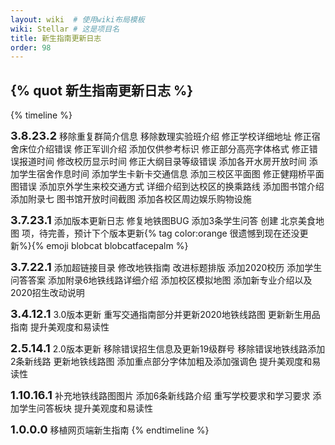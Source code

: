 ```yaml
---
layout: wiki  # 使用wiki布局模板
wiki: Stellar # 这是项目名
title: 新生指南更新日志
order: 98
---
```


## {% quot 新生指南更新日志 %}

<!-- {% timeline hide:user-info api:https://api.github.com/repos/840119580/blog-issues/issues %}{% endtimeline %} -->

{% timeline %}
<!-- node 2020 年 8 月 23 日 -->
<font size=4>**3.8.23.2**</font>
移除重复群简介信息
移除数理实验班介绍
修正学校详细地址
修正宿舍床位介绍错误
修正军训介绍 添加仅供参考标识
修正部分高亮字体格式
修正错误报道时间 修改校历显示时间
修正大纲目录等级错误
添加各开水房开放时间
添加学生宿舍作息时间
添加学生卡新卡交通信息
添加三校区平面图 修正健翔桥平面图错误
添加京外学生来校交通方式 详细介绍到达校区的换乘路线
添加图书馆介绍
添加附录七 图书馆开放时间截图
添加各校区周边娱乐购物设施
<!-- node 2020 年 7 月 23 日 -->
<font size=4>**3.7.23.1**</font>
添加版本更新日志
修复地铁图BUG
添加3条学生问答
创建 北京美食地图 项，待完善，预计下个版本更新{% tag color:orange 很遗憾到现在还没更新%}{% emoji blobcat blobcatfacepalm %}
<!-- node 2020 年 7 月 22 日 -->
<font size=4>**3.7.22.1**</font>
添加超链接目录
修改地铁指南
改进标题排版
添加2020校历
添加学生问答答案
添加附录6地铁线路详细介绍
添加校区模拟地图
添加新专业介绍以及2020招生改动说明
<!-- node 2020 年 3 月 12 日 -->
<font size=4>**3.4.12.1**</font>
3.0版本更新
重写交通指南部分并更新2020地铁线路图
更新新生用品指南
提升美观度和易读性
<!-- node 2019 年 5 月 14 日 -->
<font size=4>**2.5.14.1**</font>
2.0版本更新
移除错误招生信息及更新19级群号
移除错误地铁线路添加2条新线路
更新地铁线路图
添加重点部分字体加粗及添加强调色
提升美观度和易读性
<!-- node 2018 年 10 月 16 日 -->
<font size=4>**1.10.16.1**</font>
补充地铁线路图图片
添加6条新线路介绍
重写学校要求和学习要求
添加学生问答板块
提升美观度和易读性
<!-- node 2018 年 9 月 -->
<font size=4>**1.0.0.0**</font>
移植网页端新生指南
{% endtimeline %}